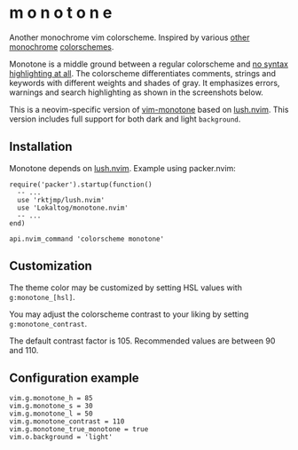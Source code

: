 # m o n o t o n e

Another monochrome vim colorscheme. Inspired by various
[other](https://github.com/ewilazarus/preto)
[monochrome](https://github.com/pbrisbin/vim-colors-off)
[colorschemes](https://github.com/fxn/vim-monochrome).

Monotone is a middle ground between a regular colorscheme and [no syntax
highlighting at all](https://www.kyleisom.net/blog/2012/10/17/syntax-off/). The
colorscheme differentiates comments, strings and keywords with different
weights and shades of gray. It emphasizes errors, warnings and search
highlighting as shown in the screenshots below.

This is a neovim-specific version of
[vim-monotone](https://github.com/Lokaltog/vim-monotone) based on
[lush.nvim](https://github.com/rktjmp/lush.nvim). This version includes full
support for both dark and light `background`.

## Installation

Monotone depends on [lush.nvim](https://github.com/rktjmp/lush.nvim). Example using packer.nvim:

```
require('packer').startup(function()
  -- ...
  use 'rktjmp/lush.nvim'
  use 'Lokaltog/monotone.nvim'
  -- ...
end)

api.nvim_command 'colorscheme monotone'
```

## Customization

The theme color may be customized by setting HSL values with
`g:monotone_[hsl]`.

You may adjust the colorscheme contrast to your liking by setting
`g:monotone_contrast`.

The default contrast factor is 105. Recommended values are between 90 and 110.

## Configuration example

```
vim.g.monotone_h = 85
vim.g.monotone_s = 30
vim.g.monotone_l = 50
vim.g.monotone_contrast = 110
vim.g.monotone_true_monotone = true
vim.o.background = 'light'
```
